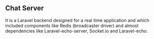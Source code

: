 ## Chat Server

It is a Laravel backend designed for a real time application and which included components like Redis (broadcaster driver) and almost dependencies like Laravel-echo-server, Socket.io and Laravel-echo.
